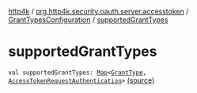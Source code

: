 [http4k](../../index.md) / [org.http4k.security.oauth.server.accesstoken](../index.md) / [GrantTypesConfiguration](index.md) / [supportedGrantTypes](./supported-grant-types.md)

# supportedGrantTypes

`val supportedGrantTypes: `[`Map`](https://kotlinlang.org/api/latest/jvm/stdlib/kotlin.collections/-map/index.html)`<`[`GrantType`](../-grant-type/index.md)`, `[`AccessTokenRequestAuthentication`](../-access-token-request-authentication/index.md)`>` [(source)](https://github.com/http4k/http4k/blob/master/http4k-security-oauth/src/main/kotlin/org/http4k/security/oauth/server/accesstoken/GrantConfiguration.kt#L9)